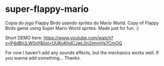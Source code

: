 super-flappy-mario
==================

Copia do jogo Flappy Birds usando sprites do Mario World.
Copy of Flappy Birds game using Super Mario World sprites. Made just for fun. :)

Short DEMO here:
https://www.youtube.com/watch?v=P4dBjULW0nY&list=UUKoKhdCJwL0n2immHs7CmOQ

For now I haven't add any sounds effects, but the mechanics works well. 
If you wanna add something... Thanks. 
